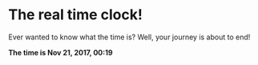 # The real time clock!

Ever wanted to know what the time is? Well, your journey is about to end!

**The time is Nov 21, 2017, 00:19**